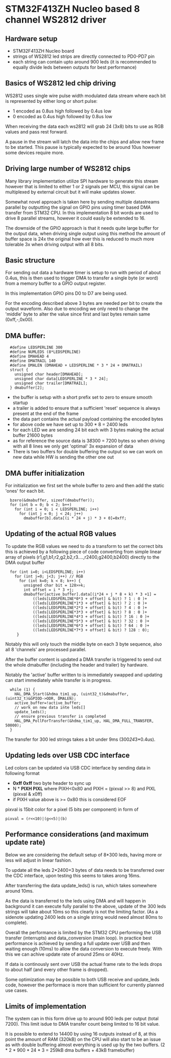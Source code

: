 # STM32F413ZH Nucleo based 8 channel WS2812 driver

## Hardware setup
  - STM32F413ZH Nucleo board
  - strings of WS2812 led strips are directly connected to PD0-PD7 pin
  - each string can contain upto around 900 leds (it is recommended to 
    equally divide leds between outputs for best performance)

## Basics of WS2812 led chip driving

  WS2812 uses single wire pulse width modulated data stream where each bit is 
  represented by either long or short pulse:
  - 1 encoded as 0.8us high followed by 0.4us low
  - 0 encoded as 0.4us high followed by 0.8us low
  
  When receiving the data each ws2812 will grab 24 (3x8) bits to use as RGB 
  values and pass rest forward.
  
  A pause in the stream will latch the data into the chips and allow new frame to
  be started. This pause is typically expected to be around 10us however some 
  devices require more.

## Driving large number of WS2812 chips

  Many library implementation utilize SPI hardware to generate this stream 
  however that is limited to either 1 or 2 signals per MCU, this signal can
  be multiplexed by external circuit but it will make updates slower.
  
  Somewhat novel approach is taken here by sending multiple datastreams
  parallel by outputting the signal on GPIO pins using timer based DMA transfer
  from STM32 CPU. In this implementation 8 bit words are used to drive 8 
  parallel streams, however it could easily be extended to 16.
  
  The downside of the GPIO approach is that it needs quite large buffer for the
  output data, when driving single output using this method the amount of buffer 
  space is 24x the original how ever this is reduced to much more tolerable 3x
  when driving output with all 8 bits.
  
## Basic structure

  For sending out data a hardware timer is setup to run with period of about
  0.4us, this is then used to trigger DMA to transfer a single byte (or word)
  from a memory buffer to a GPIO output register.
  
  In this implementation GPIO pins D0 to D7 are being used.
  
  For the encoding described above 3 bytes are needed per bit to create the
  output waveform. Also due to encoding we only need to change the 'middle'
  byte to alter the value since first and last bytes remain same (0xff,-,0x00).
  
## DMA buffer:
```
  #define LEDSPERLINE 300
  #define NUMLEDS (8*LEDSPERLINE)
  #define DMAHEAD 4
  #define DMATRAIL 140
  #define DMALEN (DMAHEAD + LEDSPERLINE * 3 * 24 + DMATRAIL)
  struct {
    unsigned char header[DMAHEAD];
    unsigned char data[LEDSPERLINE * 3 * 24];
    unsigned char trailer[DMATRAIL];
  } dmabuffer[2];
```
  - the buffer is setup with a short prefix set to zero to ensure smooth 
    startup
  - a trailer is added to ensure that a sufficient 'reset' sequence  is 
    always present at the end of the frame
  - the data part contains the actual payload containing the encoded bytes
  - for above code we have set up to 300 * 8 = 2400 leds
  - for each LED we are sending 24 bit each with 3 bytes making the actual 
    buffer 21600 bytes
  - as for reference the source data is 3*8*300 = 7200 bytes so when driving
    with all 8 lines we only get 'optimal' 3x expansion of data
  - There is two buffers for double buffering the output so we can work on new
    data while HW is sending the other one out
    
## DMA buffer initialization
  For initialization we first set the whole buffer to zero and then add the
  static 'ones' for each bit.
  
``` 
  bzero(&dmabuffer, sizeof(dmabuffer));
  for (int b = 0; b < 2; b++)
    for (int i = 0; i < LEDSPERLINE; i++)
      for (int j = 0; j < 24; j++)
        dmabuffer[b].data[(i * 24 + j) * 3 + 0]=0xff;
```

## Updating of the actual RGB values
  To update the RGB values we need to do a transform to set the correct bits
  this is achieved by a following piece of code converting from simple linear
  array of pixels (r1,g1,b1,r2,g2,b2,r3....,r2400,g2400,b2400) directly to the
  DMA output buffer
```
  for (int i=0; i<LEDSPERLINE; i++)
    for (int j=0; j<3; j++) // RGB
      for (int k=0; k < 8; k++) {
        unsigned char bit = 128>>k;
        int offset = i * 3 +j;
        dmabuffer[active_buffer].data[(i*24 + j * 8 + k) * 3 +1] =
            ((leds[LEDSPERLINE*0*3 + offset] & bit) ? 1 : 0 )+
            ((leds[LEDSPERLINE*1*3 + offset] & bit) ? 2 : 0 )+
            ((leds[LEDSPERLINE*2*3 + offset] & bit) ? 4 : 0 )+
            ((leds[LEDSPERLINE*3*3 + offset] & bit) ? 8 : 0 )+
            ((leds[LEDSPERLINE*4*3 + offset] & bit) ? 16 : 0 )+
            ((leds[LEDSPERLINE*5*3 + offset] & bit) ? 32 : 0 )+
            ((leds[LEDSPERLINE*6*3 + offset] & bit) ? 64 : 0 )+
            ((leds[LEDSPERLINE*7*3 + offset] & bit) ? 128 : 0);
     }
```
  Notably this will only touch the middle byte on each 3 byte sequence, also
  all 8 'channels' are processed parallel.

  After the buffer content is updated a DMA transfer is triggered to send out
  the whole dmabuffer (including the header and trailer) by hardware.

  Notably the 'active' buffer written to is immediately swapped and updating
  can start immediately while transfer is in progress.
  
```
  while (1) {
    HAL_DMA_Start(&hdma_tim1_up, (uint32_t)&dmabuffer, (uint32_t)&GPIOD->ODR, DMALEN);
    active_buffer=!active_buffer;
    // work on new data inte leds[]
    update_leds();
    // ensure previous transfer is completed
    HAL_DMA_PollForTransfer(&hdma_tim1_up, HAL_DMA_FULL_TRANSFER, 50000);
  }
```

  The transfer for 300 led strings takes a bit under 9ms (300*24*3*0.4us).

## Updating leds over USB CDC interface

  Led colors can be updated via USB CDC interface by sending data in following format
  - **0xff 0xff** two byte header to sync up
  - N * **PIXH PIXL** where PIXH<0x80 and PIXH = (pixval >> 8) and PIXL (pixval & x0ff)
  - if PIXH value above is >= 0x80 this is considered EOF
  
  pixval is 15bit color for a pixel (5 bits per component) in form of
  ```
  pixval = (r<<10)|(g<<5)|(b) 
  ```

## Performance considerations (and maximum update rate)

  Below we are considering the default setup of 8*300 leds, having more or less will
  adjust in linear fashion.
  
  To update all the leds 2*2400+3 bytes of data needs to be transferred over the CDC 
  interface, upon testing this seems to takes arong 16ms.
  
  After transferring the data update_leds() is run, which takes somewhere around 10ms.

  As the data is transferred to the leds using DMA and will happen in background it
  can execute fully parallel to the above, update of the 300 leds strings will take 
  about 10ms so this clearly is not the limiting factor. (As a sidenote updating 2400
  leds on a single string would need almost 80ms to complete).
  
  Overall the performance is limited by the STM32 CPU performing the USB transfer
  (interrupts) and data_conversion (main loop). In practice best performance is 
  achieved by sending a full update over USB and then waiting enough (10ms) to allow
  the data conversion to execute freely. With this we can achive update rate of around 
  25ms or 40Hz.

  If data is continously sent over USB the actual frame rate to the leds drops to 
  about half (and every other frame is dropped).
  
  Some optimization may be possible to both USB receive and update_leds code, however
  the performace is more than sufficient for currently planned use cases.

## Limits of implementation

  The system can in this form drive up to around 900 leds per output (total 7200).
  This limit isdue to DMA transfer count being limited to 16 bit value.
  
  It is possible to extend to 14400 by using 16 outputs instead of 8, at this 
  point the amount of RAM (320kB) on the CPU will also start to be an issue as
  with double buffering almost everything is used up by the two buffers.
  (2 * 2 * 900 * 24 * 3 = 259kB dma buffers + 43kB framebuffer)
